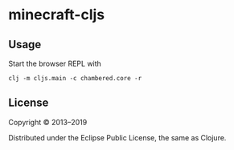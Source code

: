 # minecraft-cljs

## Usage

Start the browser REPL with

```
clj -m cljs.main -c chambered.core -r
```

## License

Copyright © 2013–2019

Distributed under the Eclipse Public License, the same as Clojure.
